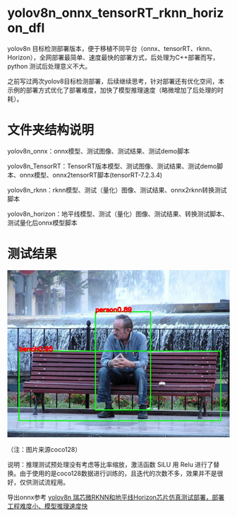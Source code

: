 # yolov8n_onnx_tensorRT_rknn_horizon_dfl
yolov8n 目标检测部署版本，便于移植不同平台（onnx、tensorRT、rknn、Horizon），全网部署最简单、速度最快的部署方式，后处理为C++部署而写，python 测试后处理意义不大。

之前写过两次yolov8目标检测部署，后续继续思考，针对部署还有优化空间，本示例的部署方式优化了部署难度，加快了模型推理速度（略微增加了后处理的时耗）。

# 文件夹结构说明

yolov8n_onnx：onnx模型、测试图像、测试结果、测试demo脚本

yolov8n_TensorRT：TensorRT版本模型、测试图像、测试结果、测试demo脚本、onnx模型、onnx2tensorRT脚本(tensorRT-7.2.3.4)

yolov8n_rknn：rknn模型、测试（量化）图像、测试结果、onnx2rknn转换测试脚本

yolov8n_horizon：地平线模型、测试（量化）图像、测试结果、转换测试脚本、测试量化后onnx模型脚本

# 测试结果
![image](https://github.com/cqu20160901/yolov8n_onnx_tensorRT_rknn_horizon_dfl/blob/main/yolov8_onnx/test_onnx_result.jpg)

（注：图片来源coco128）

说明：推理测试预处理没有考虑等比率缩放，激活函数 SiLU 用 Relu 进行了替换。由于使用的是coco128数据进行训练的，且迭代的次数不多，效果并不是很好，仅供测试流程用。

导出onnx参考 [yolov8n 瑞芯微RKNN和地平线Horizon芯片仿真测试部署，部署工程难度小、模型推理速度快]([https://blog.csdn.net/zhangqian_1/article/details/135523096)
